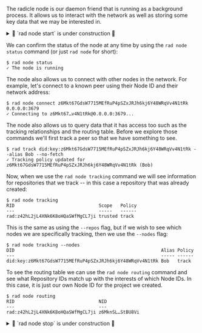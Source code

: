 The radicle node is our daemon friend that is running as a background
process. It allows us to interact with the network as well as storing
some key data that we may be interested in.

<details>
<summary>🚧 `rad node start` is under construction 🚧</summary>
If the node is not running we can start it by using the `rad node
start` command:

<!-- ``` -->
<!-- $ rad node start -->
<!-- ``` -->
</details>

We can confirm the status of the node at any time by using the `rad
node status` command (or just `rad node` for short):

```
$ rad node status
✓ The node is running
```

The node also allows us to connect with other nodes in the
network. For example, let's connect to a known peer using their Node
ID and their network address:

```
$ rad node connect z6Mkt67GdsW7715MEfRuP4pSZxJRJh6kj6Y48WRqVv4N1tRk 0.0.0.0:3679
✓ Connecting to z6Mkt67…v4N1tRk@0.0.0.0:3679...
```

The node also allows us to query data that it has access too such as
the tracking relationships and the routing table. Before we explore
those commands we'll first track a peer so that we have something to
see.

```
$ rad track did:key:z6Mkt67GdsW7715MEfRuP4pSZxJRJh6kj6Y48WRqVv4N1tRk --alias Bob --no-fetch
✓ Tracking policy updated for z6Mkt67GdsW7715MEfRuP4pSZxJRJh6kj6Y48WRqVv4N1tRk (Bob)
```

Now, when we use the `rad node tracking` command we will see
information for repositories that we track -- in this case a
repository that was already created:

```
$ rad node tracking
RID                               Scope   Policy
---                               -----   ------
rad:z42hL2jL4XNk6K8oHQaSWfMgCL7ji trusted track
```

This is the same as using the `--repos` flag, but if we wish to see
which nodes we are specifically tracking, then we use the `--nodes`
flag:

```
$ rad node tracking --nodes
DID                                                      Alias Policy
---                                                      ----- ------
did:key:z6Mkt67GdsW7715MEfRuP4pSZxJRJh6kj6Y48WRqVv4N1tRk Bob   track
```

To see the routing table we can use the `rad node routing` command and
see what Repository IDs match up with the interests of which Node
IDs. In this case, it is just our own Node ID for the project we
created.

```
$ rad node routing
RID                               NID
---                               ---
rad:z42hL2jL4XNk6K8oHQaSWfMgCL7ji z6MknSL…StBU8Vi
```

<details>
<summary>🚧 `rad node stop` is under construction 🚧</summary>
Finally, if we want to stop the daemon process from running we can
issue the `rad node stop` command:

<!-- ``` -->
<!-- $ rad node stop -->
<!-- Stopping the node... -->
<!-- ``` -->
</details>
